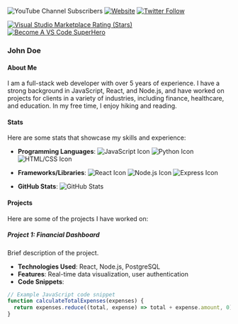 ![YouTube Channel Subscribers](https://img.shields.io/youtube/channel/subscribers/UCDCHcqyeQgJ-jVSd6VJkbCw?logo=youtube&logoColor=red&style=for-the-badge)
[![Website](https://img.shields.io/website?label=codeSTACKr.com&style=for-the-badge&url=https%3A%2F%2Fcodestackr.com)](https://codestackr.com)
[![Twitter Follow](https://img.shields.io/twitter/follow/codeSTACKr?color=1DA1F2&logo=twitter&style=for-the-badge)](https://twitter.com/intent/follow?original_referer=https%3A%2F%2Fgithub.com%2FcodeSTACKr&screen_name=codeSTACKr)

[![Visual Studio Marketplace Rating (Stars)](https://img.shields.io/visual-studio-marketplace/stars/codestackr.codestackr-theme?label=codeSTACKr%20VS%20Code%20Theme&logo=visualstudiocode&logoColor=ff652f&style=for-the-badge)](https://marketplace.visualstudio.com/items?itemName=codestackr.codestackr-theme)
[![Become A VS Code SuperHero](https://img.shields.io/badge/-Become%20A%20VS%20Code%20SuperHero%20%E2%86%92-gray.svg?colorB=ff652f&style=for-the-badge)](https://vsCodeHero.com)




### John Doe

#### About Me
I am a full-stack web developer with over 5 years of experience. I have a strong background in JavaScript, React, and Node.js, and have worked on projects for clients in a variety of industries, including finance, healthcare, and education. In my free time, I enjoy hiking and reading.

#### Stats
Here are some stats that showcase my skills and experience:

- **Programming Languages**: 
![JavaScript Icon](https://img.shields.io/badge/-JavaScript-yellow)
![Python Icon](https://img.shields.io/badge/-Python-blue)
![HTML/CSS Icon](https://img.shields.io/badge/-HTML/CSS-orange)

- **Frameworks/Libraries**: 
![React Icon](https://img.shields.io/badge/-React-blue)
![Node.js Icon](https://img.shields.io/badge/-Node.js-green)
![Express Icon](https://img.shields.io/badge/-Express-lightgrey)

- **GitHub Stats**: 
![GitHub Stats](https://github-readme-stats.vercel.app/api?username=johndoe&show_icons=true&theme=radical)

#### Projects
Here are some of the projects I have worked on:

##### Project 1: Financial Dashboard
Brief description of the project.

- **Technologies Used**: React, Node.js, PostgreSQL
- **Features**: Real-time data visualization, user authentication
- **Code Snippets**: 
```javascript
// Example JavaScript code snippet
function calculateTotalExpenses(expenses) {
  return expenses.reduce((total, expense) => total + expense.amount, 0);
}


